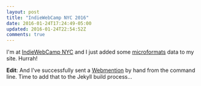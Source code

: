 ```yaml
---
layout: post
title: "IndieWebCamp NYC 2016"
date: 2016-01-24T17:24:49-05:00
updated: 2016-01-24T22:54:52Z
comments: true
---
```


I'm at [IndieWebCamp NYC](https://indiewebcamp.com/2016/NYC) and I just added
some [microformats](http://microformats.org/) data to my site. Hurrah!

**Edit**: And I've successfully sent a [Webmention](http://indiewebcamp.com/Webmention)
by hand from the command line. Time to add that to the Jekyll build process... 